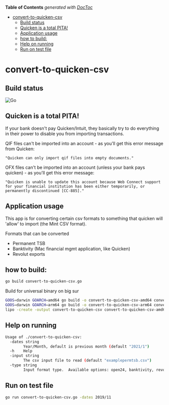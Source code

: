 <!-- START doctoc generated TOC please keep comment here to allow auto update -->
<!-- DON'T EDIT THIS SECTION, INSTEAD RE-RUN doctoc TO UPDATE -->
**Table of Contents**  *generated with [DocToc](https://github.com/thlorenz/doctoc)*

- [convert-to-quicken-csv](#convert-to-quicken-csv)
  - [Build status](#build-status)
  - [Quicken is a total PITA!](#quicken-is-a-total-pita)
  - [Application usage](#application-usage)
  - [how to build:](#how-to-build)
  - [Help on running](#help-on-running)
  - [Run on test file](#run-on-test-file)

<!-- END doctoc generated TOC please keep comment here to allow auto update -->

# convert-to-quicken-csv

## Build status

![Go](https://github.com/jcolson/convert-to-quicken-csv/workflows/Go/badge.svg)

## Quicken is a total PITA!

If your bank doesn't pay Quicken/Intuit, they basically try to do everything in their power to disable you from importing transactions.

QIF files can't be imported into an account - as you'll get this error message from Quicken:

```
"Quicken can only import qif files into empty documents."
```

OFX files can't be imported into an account (unless your bank pays quicken) - as you'll get this error message:

```
"Quicken is unable to update this account because Web Connect support for your financial institution has been either temporarily, or permanently discontinued [CC-885]."
```

## Application usage

This app is for converting certain csv formats to something that quicken will 'allow' to import (the Mint CSV format).

Formats that can be converted

* Permanent TSB
* Banktivity (Mac financial mgmt application, like Quicken)
* Revolut exports

## how to build:

```sh
go build convert-to-quicken-csv.go
```

Build for universal binary on big sur

```sh
GOOS=darwin GOARCH=amd64 go build -o convert-to-quicken-csv-amd64 convert-to-quicken-csv.go && \
GOOS=darwin GOARCH=arm64 go build -o convert-to-quicken-csv-arm64 convert-to-quicken-csv.go && \
lipo -create -output convert-to-quicken-csv convert-to-quicken-csv-amd64 convert-to-quicken-csv-arm64
```

## Help on running

```sh
Usage of ./convert-to-quicken-csv:
  -dates string
        Year/Month, default is previous month (default "2021/1")
  -h    Help
  -input string
        The csv input file to read (default "examplepermtsb.csv")
  -type string
        Input format type.  Available options: open24, banktivity, revolut (default "open24")
```

## Run on test file

```sh
go run convert-to-quicken-csv.go -dates 2019/11
```
